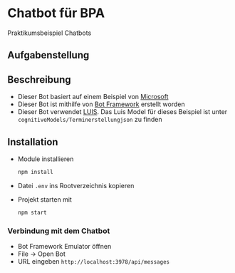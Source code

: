 # Chatbot für BPA

Praktikumsbeispiel Chatbots

## Aufgabenstellung



## Beschreibung

- Dieser Bot basiert auf einem Beispiel von [Microsoft](https://github.com/Microsoft/BotBuilder-Samples/tree/master/generators/generator-botbuilder#templates)
- Dieser Bot ist mithilfe von [Bot Framework](https://dev.botframework.com) erstellt worden
- Dieser Bot verwendet [LUIS](https://www.luis.ai). Das Luis Model für dieses Beispiel ist unter `cognitiveModels/Terminerstellungjson` zu finden


## Installation

- Module installieren

    ```bash
    npm install
    ```
- Datei `.env` ins Rootverzeichnis kopieren
- Projekt starten mit
    ```bash
    npm start
    ```

### Verbindung mit dem Chatbot

- Bot Framework Emulator öffnen
- File -> Open Bot
- URL eingeben `http://localhost:3978/api/messages`



